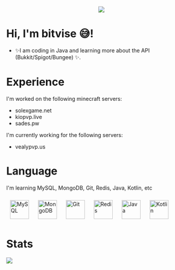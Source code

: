 <h1 align="center">
  <a href="#">
    <img align="center" src="https://readme-typing-svg.herokuapp.com?color=FFFFFF&center=true&vCenter=true&width=600&height=100&lines=Hi+there!;My+name+is+bitvise.;I+am+a+Minecraft+Developer." />
  </a>
  <br>
</h1>

# Hi, I'm bitvise 😅!
* ✨I am coding in Java and learning more about the API (Bukkit/Spigot/Bungee) ✨.

# Experience
I'm worked on the following minecraft servers:
* solexgame.net
* kiopvp.live
* sades.pw

I'm currently working for the following servers:
* vealypvp.us

# Language
I'm learning MySQL, MongoDB, Git, Redis, Java, Kotlin, etc

<div align="left">  
<img style="margin: 10px" src="https://profilinator.rishav.dev/skills-assets/mysql-original-wordmark.svg" alt="MySQL" height="50" />  
<img style="margin: 10px" src="https://profilinator.rishav.dev/skills-assets/mongodb-original-wordmark.svg" alt="MongoDB" height="50" />  
<img style="margin: 10px" src="https://profilinator.rishav.dev/skills-assets/git-scm-icon.svg" alt="Git" height="50" />  
<img style="margin: 10px" src="https://profilinator.rishav.dev/skills-assets/redis-original-wordmark.svg" alt="Redis" height="50" />  
<img style="margin: 10px" src="https://profilinator.rishav.dev/skills-assets/java-original-wordmark.svg" alt="Java" height="50" />  
<img style="margin: 10px" src="https://profilinator.rishav.dev/skills-assets/kotlinlang-icon.svg" alt="Kotlin" height="50" />  
</div>

# Stats
<a href="https://github.com/pichedev">
  <img align="left" src="https://github-readme-stats.vercel.app/api?username=bitvise&show_icons=true&count_private=true&bg_color=45,000000,161ba7,00add0&title_color=fff&text_color=fff" />
</a>

